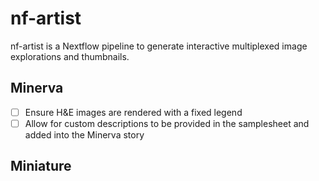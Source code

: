 # nf-artist
nf-artist is a Nextflow pipeline to generate interactive multiplexed image explorations and thumbnails.

## Minerva
- [ ] Ensure H&E images are rendered with a fixed legend
- [ ] Allow for custom descriptions to be provided in the samplesheet and added into the Minerva story

## Miniature
